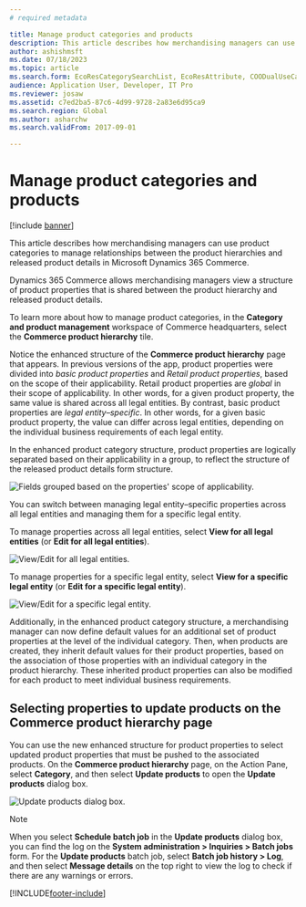 ```yaml
---
# required metadata

title: Manage product categories and products
description: This article describes how merchandising managers can use product categories to manage relationships between the product hierarchies and released product details in Microsoft Dynamics 365 Commerce.
author: ashishmsft
ms.date: 07/18/2023
ms.topic: article
ms.search.form: EcoResCategorySearchList, EcoResAttribute, COODualUseCategories, EcoResProductCategory, EcoResCategoryAddProduct, EcoResAttributeValue
audience: Application User, Developer, IT Pro
ms.reviewer: josaw
ms.assetid: c7ed2ba5-87c6-4d99-9728-2a83e6d95ca9
ms.search.region: Global
ms.author: asharchw
ms.search.validFrom: 2017-09-01

---
```


# Manage product categories and products

[!include [banner](./includes/banner.md)]

This article describes how merchandising managers can use product categories to manage relationships between the product hierarchies and released product details in Microsoft Dynamics 365 Commerce.

Dynamics 365 Commerce allows merchandising managers view a structure of product properties that is shared between the product hierarchy and released product details.

To learn more about how to manage product categories, in the **Category and product management** workspace of Commerce headquarters, select the **Commerce product hierarchy** tile.

Notice the enhanced structure of the **Commerce product hierarchy** page that appears. In previous versions of the app, product properties were divided into *basic product properties* and *Retail product properties*, based on the scope of their applicability. Retail product properties are *global* in their scope of applicability. In other words, for a given product property, the same value is shared across all legal entities. By contrast, basic product properties are *legal entity–specific*. In other words, for a given basic product property, the value can differ across legal entities, depending on the individual business requirements of each legal entity.

In the enhanced product category structure, product properties are logically separated based on their applicability in a group, to reflect the structure of the released product details form structure.

![Fields grouped based on the properties' scope of applicability.](media/NoticeGroupingOfFieldsBasedOnTheirScope.PNG)

You can switch between managing legal entity–specific properties across all legal entities and managing them for a specific legal entity.

To manage properties across all legal entities, select **View for all legal entities** (or **Edit for all legal entities**).

![View/Edit for all legal entities.](media/ToggleBackToEditForSpecificLegalEntity.PNG)

To manage properties for a specific legal entity, select **View for a specific legal entity** (or **Edit for a specific legal entity**).

![View/Edit for a specific legal entity.](media/ToggleToEditForAllLegalEntities.PNG)

Additionally, in the enhanced product category structure, a merchandising manager can now define default values for an additional set of product properties at the level of the individual category. Then, when products are created, they inherit default values for their product properties, based on the association of those properties with an individual category in the product hierarchy. These inherited product properties can also be modified for each product to meet individual business requirements.

## Selecting properties to update products on the Commerce product hierarchy page

You can use the new enhanced structure for product properties to select updated product properties that must be pushed to the associated products. On the **Commerce product hierarchy** page, on the Action Pane, select **Category**, and then select **Update products** to open the **Update products** dialog box.

![Update products dialog box.](media/NewUpdateProductsEnhancedView.PNG)

> [!NOTE]
> When you select **Schedule batch job** in the **Update products** dialog box, you can find the log on the **System administration \> Inquiries \> Batch jobs** form. For the **Update products** batch job, select **Batch job history \> Log**, and then select **Message details** on the top right to view the log to check if there are any warnings or errors.


[!INCLUDE[footer-include](../includes/footer-banner.md)]
